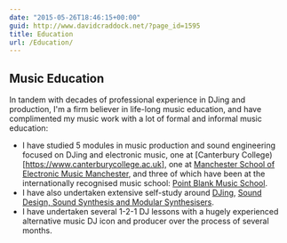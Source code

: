 ```yaml
---
date: "2015-05-26T18:46:15+00:00"
guid: http://www.davidcraddock.net/?page_id=1595
title: Education
url: /Education/
---
```


## Music Education

In tandem with decades of professional experience in DJing and production, I'm a firm believer in life-long music education, and have complimented my music work with a lot of formal and informal music education:

* I have studied 5 modules in music production and sound engineering focused on DJing and electronic music, one at [Canterbury College)[https://www.canterburycollege.ac.uk], one at [Manchester School of Electronic Music Manchester](https://schoolofelectronicmusic.com/home/), and three of which have been at the internationally recognised music school: [Point Blank Music School](https://www.pointblankmusicschool.com).
* I have also undertaken extensive self-study around [DJing](https://www.goodreads.com/review/list/22437975?shelf=djing), [Sound Design, Sound Synthesis and Modular Synthesisers](https://www.goodreads.com/review/list/22437975-david?shelf=music-production).
* I have undertaken several 1-2-1 DJ lessons with a hugely experienced alternative music DJ icon and producer over the process of several months.

